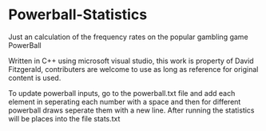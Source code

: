 # Powerball-Statistics
Just an calculation of the frequency rates on the popular gambling game PowerBall

Written in C++ using microsoft visual studio, this work is property of David Fitzgerald, contributers are welcome to use as long as reference for original content is used.

To update powerball inputs, go to the powerball.txt file and add each element in seperating each number with a space and then for different powerball draws seperate them with a new line.
After running the statistics will be places into the file stats.txt
